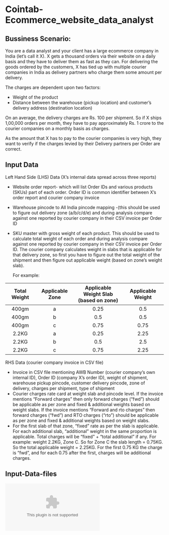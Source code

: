 # Cointab-Ecommerce_website_data_analyst
## Bussiness Scenario:
You are a data analyst and your client has a large ecommerce company in India (let’s call it X).
X gets a thousand orders via their website on a daily basis and they have to deliver them as fast
as they can. For delivering the goods ordered by the customers, X has tied up with multiple
courier companies in India as delivery partners who charge them some amount per delivery.

The charges are dependent upon two factors:
- Weight of the product
- Distance between the warehouse (pickup location) and customer’s delivery address
  (destination location)

On an average, the delivery charges are Rs. 100 per shipment. So if X ships 1,00,000 orders
per month, they have to pay approximately Rs. 1 crore to the courier companies on a monthly
basis as charges.

As the amount that X has to pay to the courier companies is very high, they want to verify if the
charges levied by their Delivery partners per Order are correct.

## Input Data
Left Hand Side (LHS) Data (X’s internal data spread across three reports)
    <br>
- Website order report- which will list Order IDs and various products (SKUs) part of each order. Order ID is common identifier between X’s order report and courier company
  invoice
- Warehouse pincode to All India pincode mapping -(this should be used to figure out delivery zone (a/b/c/d/e) and during analysis compare against one reported by courier
  company in their CSV invoice per Order ID
- SKU master with gross weight of each product. This should be used to calculate total weight of each order and during analysis compare against one reported by courier
  company in their CSV invoice per Order ID. The courier company calculates weight in slabs that is applicable for that delivery zone, so first you have to figure out the total
  weight of the shipment and then figure out applicable weight (based on zone’s weight slab).

  For example:

 | Total Weight   |Applicable Zone          |Applicable Weight Slab <br> (based on zone)        |Applicable Weight  |
 |:------------:  |:-----:                  |:-----:                  |:-----:            |
 | 400gm          |a                        |0.25                     |0.5                |
 | 400gm          |b                        |0.5                      |0.5                |
 | 400gm          |c                        |0.75                     |0.75               |
 | 2.2KG          |a                        |0.25                     |2.25               |
 | 2.2KG          |b                        |0.5                      |2.5                |
 | 2.2KG          |c                        |0.75                     |2.25               |

 RHS Data (courier company invoice in CSV file)
 <br>
- Invoice in CSV file mentioning AWB Number (courier company’s own internal ID), Order ID (company X’s order ID), weight of shipment, warehouse pickup pincode, customer
  delivery pincode, zone of delivery, charges per shipment, type of shipment
- Courier charges rate card at weight slab and pincode level. If the invoice mentions “Forward charges” then only forward charges (“fwd”) should be applicable as per zone
  and fixed & additional weights based on weight slabs. If the invoice mentions “Forward and rto charges” then forward charges (“fwd”) and RTO charges (“rto”) should be
  applicable as per zone and fixed & additional weights based on weight slabs.
- For the first slab of that zone, “fixed” rate as per the slab is applicable. For each additional slab, “additional” weight in the same proportion is applicable. Total charges will
  be “fixed” + “total additional” if any. For example: weight 2.2KG, Zone C. So for Zone C the slab length = 0.75KG. So the total applicable weight = 2.25KG. For the first 0.75 KG
  the charge is “fwd”, and for each 0.75 after the first, charges will be additional charges.

## Input-Data-files

![Courier Company rates](https://github.com/pramo22/Cointab-Ecommerce_website_data_analyst/blob/f57716df95bc887b3d7e24d53a109638c5fc0278/Courier%20Company%20-%20Rates.xlsx)
